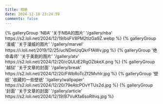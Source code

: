 ```yaml
---
title: 相册
date: 2024-12-18 23:24:59
comments: false
---
```

<div class="gallery-group-main">
{% galleryGroup 'NBA' '关于NBA的图片' '/gallery/nba' https://s2.loli.net/2024/12/19/bsFV8PM2tIzGa9Z.webp %}
{% galleryGroup '漫威' '关于漫威的图片' '/gallery/marvel' https://i.loli.net/2019/12/25/ucNDmUqQkrFfAWv.jpg %}
{% galleryGroup '绝命毒师' '关于美剧的图片' '/gallery/atv' https://s2.loli.net/2024/12/20/cQULtE2RgOZbkeX.png %}
{% galleryGroup '越狱' '关于文章的封面' '/gallery/break' https://s2.loli.net/2024/12/20/FWbRoTcZf2MvhIr.jpg %}
{% galleryGroup '壁纸' '收藏的一些壁纸' '/gallery/wallpaper' https://s2.loli.net/2024/12/20/79eAtcPOvYTUs2d.jpg %}
{% galleryGroup '封面' '关于文章的封面' '/gallery/article' https://s2.loli.net/2024/12/19/B7VuKfa6soRIhiq.jpg %}
</div>
